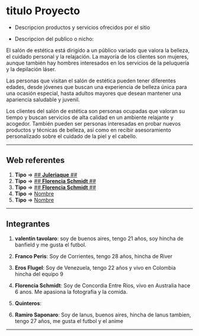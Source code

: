 # titulo Proyecto

- Descripcion productos y servicios ofrecidos por el sitio

- Descripcion del publico o nicho:

El salón de estética está dirigido a un público variado que valora la belleza, el cuidado personal y la relajación. La mayoría de los clientes son mujeres, aunque también hay hombres interesados en los servicios de la peluquería y la depilación láser.

Las personas que visitan el salón de estética pueden tener diferentes edades, desde jóvenes que buscan una experiencia de belleza única para una ocasión especial, hasta adultos mayores que desean mantener una apariencia saludable y juvenil.

Los clientes del salón de estética son personas ocupadas que valoran su tiempo y buscan servicios de alta calidad en un ambiente relajante y acogedor. También pueden ser personas interesadas en probar nuevos productos y técnicas de belleza, así como en recibir asesoramiento personalizado sobre el cuidado de la piel y el cabello.

---

## Web referentes

1. **Tipo** => [## **Juleriaque** ##](https://www.juleriaque.com.ar/ "este es un link de prueba")
2. **Tipo** => [## **Florencia Schmidt** ##](https://akashahealth.com.au "esta es una web referente de una web que ofrece terapias")
3. **Tipo** => [## **Florencia Schmidt** ##](https://shop.thesourcebulkfoods.com.au "esta es una web que tiene me parece muy userfriendly, ademas tiene una buena gama de colores y tipografias que pueden ir bien con productos de belleza")
4. **Tipo** => [Nombre](URI "como mensaje")
5. **Tipo** => [Nombre](URI "informativo")

---

## Integrantes

1. **valentin tavolaro**: soy de buenos aires, tengo 21 años, soy hincha de banfield y me gusta el futbol.

2. **Franco Peris**: Soy de Corrientes, tengo 28 años, hincha de River

3. **Eros Flugel**: Soy de Venezuela, tengo 22 años y vivo en Colombia hincha del equipo 9

4. **Florencia Schmidt**: Soy de Concordia Entre Rios, vivo en Australia hace 6 anos. Me apasiona la fotografia y la comida.

5. **Quinteros**:

6. **Ramiro Saponaro**: Soy de lanus, buenos aires, hincha de lanus tambien, tengo 27 años, me gusta el futbol y el anime

---

 